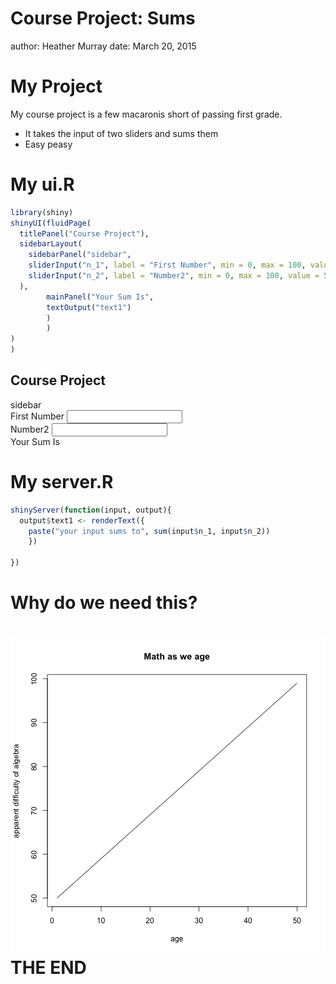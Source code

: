 

Course Project: Sums
========================================================
author: Heather Murray
date: March 20, 2015

My Project
========================================================

My course project is a few macaronis short of passing first grade.

- It takes the input of two sliders and sums them
- Easy peasy

My ui.R
========================================================


```r
library(shiny)
shinyUI(fluidPage(
  titlePanel("Course Project"),
  sidebarLayout(
    sidebarPanel("sidebar",
    sliderInput("n_1", label = "First Number", min = 0, max = 100, value = 5, step = 1),
    sliderInput("n_2", label = "Number2", min = 0, max = 100, value = 5, step = 1)
  ),
        mainPanel("Your Sum Is",
        textOutput("text1")
        )
        )
)
)  
```

<!--html_preserve--><div class="container-fluid">
<h2>Course Project</h2>
<div class="row">
<div class="col-sm-4">
<form class="well">
sidebar
<div class="form-group shiny-input-container">
<label class="control-label" for="n_1">First Number</label>
<input class="js-range-slider" id="n_1" data-min="0" data-max="100" data-from="5" data-step="1" data-grid="true" data-grid-num="10" data-grid-snap="false" data-prettify-separator="," data-keyboard="true" data-keyboard-step="1"/>
</div>
<div class="form-group shiny-input-container">
<label class="control-label" for="n_2">Number2</label>
<input class="js-range-slider" id="n_2" data-min="0" data-max="100" data-from="5" data-step="1" data-grid="true" data-grid-num="10" data-grid-snap="false" data-prettify-separator="," data-keyboard="true" data-keyboard-step="1"/>
</div>
</form>
</div>
<div class="col-sm-8">
Your Sum Is
<div id="text1" class="shiny-text-output"></div>
</div>
</div>
</div><!--/html_preserve-->

My server.R
========================================================


```r
shinyServer(function(input, output){
  output$text1 <- renderText({
    paste("your input sums to", sum(input$n_1, input$n_2))
    })
                              
})
```

Why do we need this? 
========================================================
![plot of chunk plot](courseproject-figure/plot-1.png) 
THE END
========================================================
